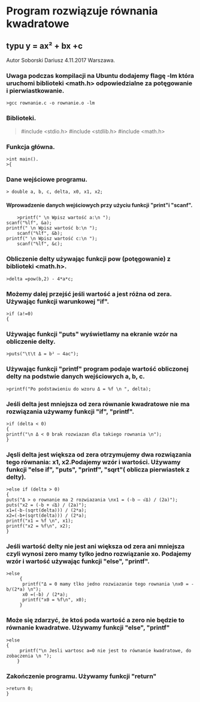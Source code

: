 Program rozwiązuje równania kwadratowe
===========================================================================================================
typu y = ax² + bx +c
-------------------------------------------------------------------------------------------------------------------------------
Autor Soborski Dariusz 4.11.2017 Warszawa.
### Uwaga podczas kompilacji na Ubuntu dodajemy flagę  -lm która uruchomi biblioteki <math.h> odpowiedzialne za potęgowanie i pierwiastkowanie. 
    >gcc rownanie.c -o rownanie.o -lm
### Biblioteki.
   > #include <stdio.h>
   > #include <stdlib.h>
   > #include <math.h>
### Funkcja główna.        
    >int main().
    >{    
### Dane wejściowe programu.
    > double a, b, c, delta, x0, x1, x2;
#### Wprowadzenie danych wejściowych przy użyciu funkcji "print"i "scanf".
    	>printf(" \n Wpisz wartość a:\n ");
	scanf("%lf", &a);
	printf(" \n Wpisz wartość b:\n ");
        scanf("%lf", &b);
	printf(" \n Wpisz wartość c:\n ");
        scanf("%lf", &c);
### Obliczenie delty używając funkcji pow (potęgowanie) z biblioteki <math.h>.
	>delta =pow(b,2) - 4*a*c;
### Możemy dalej przejść jeśli wartość a jest różna od zera. Używając funkcji warunkowej "if".
	>if (a!=0)
	{
### Używając funkcji "puts" wyświetlamy na ekranie wzór na obliczenie delty.
	>puts("\t\t Δ = b² – 4ac");
### Używając funkcji "printf" program podaje wartość obliczonej delty na podstwie danych wejściowych a, b, c.
	>printf("Po podstawieniu do wzoru Δ = %f \n ", delta);
### Jeśli delta jest mniejsza od zera równanie kwadratowe nie ma rozwiązania używamy funkcji "if", "printf".
	>if (delta < 0)
	{
	printf("\n Δ < 0 brak rozwiazan dla takiego rownania \n");
	}
### Jęsli delta jest większa od zera otrzymujemy dwa rozwiązania tego równania: x1, x2.Podajemy wzór i wartości. Używamy funkcji "else if", "puts", "printf", "sqrt"( oblicza pierwiastek z delty).
	>else if (delta > 0)
	{
	puts("Δ > o rownanie ma 2 rozwiazania \nx1 = (-b – √Δ) / (2a)");
	puts("x2 = (-b + √Δ) / (2a)");
	x1=(-b-(sqrt(delta))) / (2*a);
	x2=(-b+(sqrt(delta))) / (2*a);
	printf("x1 = %f \n", x1);
	printf("x2 = %f\n", x2);
	}
### Jeśli wartość delty nie jest ani większa od zera ani mniejsza czyli wynosi zero mamy tylko jedno rozwiązanie xo. Podajemy wzór i wartość używając funkcji "else", "printf".
	>else
         {
          printf("Δ = 0 mamy tlko jedno rozwiazanie tego rownania \nx0 = -b/(2*a) \n");
          x0 =(-b) / (2*a);
          printf("x0 = %f\n", x0);
         }
### Może się zdarzyć, że ktoś poda wartość a zero nie będzie to równanie kwadratwe. Używamy funkcji "else", "printf"
	>else
	{
         printf("\n Jesli wartosc a=0 nie jest to równanie kwadratowe, do zobaczenia \n ");
        }
### Zakończenie programu. Używamy funkcji "return"
	>return 0;
	}
